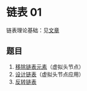 # 链表 01

链表理论基础：见[文章](https://programmercarl.com/%E9%93%BE%E8%A1%A8%E7%90%86%E8%AE%BA%E5%9F%BA%E7%A1%80.html)

## 题目

1. [移除链表元素](./移除链表元素/)（虚拟头节点）
2. [设计链表](./设计链表/)（虚拟头节点应用）
3. [反转链表](./反转链表/)
